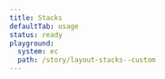 ```yaml
---
title: Stacks
defaultTab: usage
status: ready
playground:
  system: ec
  path: /story/layout-stacks--custom
---
```

